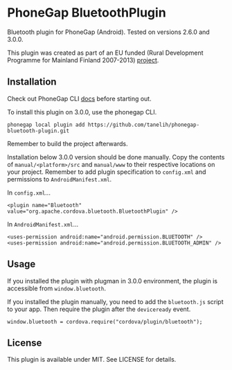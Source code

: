 PhoneGap BluetoothPlugin
========================
Bluetooth plugin for PhoneGap (Android). Tested on versions 2.6.0 and 3.0.0.

This plugin was created as part of an EU funded (Rural Development Programme for Mainland Finland 2007-2013) 
[project](http://www.jamk.fi/projektit/1180).

Installation
------------
Check out PhoneGap CLI [docs](http://docs.phonegap.com/en/3.0.0/guide_cli_index.md.html#The%20Command-line%20Interface) before starting out.

To install this plugin on 3.0.0, use the phonegap CLI.

```
phonegap local plugin add https://github.com/tanelih/phonegap-bluetooth-plugin.git
```

Remember to build the project afterwards.

Installation below 3.0.0 version should be done manually. Copy the contents of `manual/<platform>/src` and `manual/www` to their respective locations on your project. Remember to add plugin specification to `config.xml` and permissions to `AndroidManifest.xml`.

In `config.xml`...
```
<plugin name="Bluetooth" value="org.apache.cordova.bluetooth.BluetoothPlugin" />
```

In `AndroidManifest.xml`...
```
<uses-permission android:name="android.permission.BLUETOOTH" />
<uses-permission android:name="android.permission.BLUETOOTH_ADMIN" />
```

Usage
-----

If you installed the plugin with plugman in 3.0.0 environment, the plugin is accessible from `window.bluetooth`.

If you installed the plugin manually, you need to add the `bluetooth.js` script to your app. Then require the plugin after the `deviceready` event.
```
window.bluetooth = cordova.require("cordova/plugin/bluetooth");
```

License
-------
This plugin is available under MIT. See LICENSE for details.

